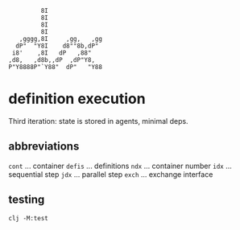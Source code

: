 ```
         8I               
         8I               
         8I               
         8I               
   ,gggg,8I     ,gg,   ,gg
  dP"  "Y8I    d8""8b,dP" 
 i8'    ,8I   dP   ,88"   
,d8,   ,d8b,,dP  ,dP"Y8,  
P"Y8888P"`Y88"  dP"   "Y88
```               

# definition execution

Third iteration: state is stored in agents, minimal deps.

## abbreviations

`cont` ... container 
`defis` ... definitions
`ndx` ... container number
`idx` ... sequential step
`jdx` ... parallel step
`exch` ... exchange interface

## testing

```shell
clj -M:test
```